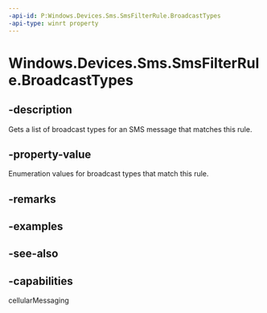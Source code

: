```yaml
---
-api-id: P:Windows.Devices.Sms.SmsFilterRule.BroadcastTypes
-api-type: winrt property
---
```


<!-- Property syntax
public Windows.Foundation.Collections.IVector<Windows.Devices.Sms.SmsBroadcastType> BroadcastTypes { get; }
-->

# Windows.Devices.Sms.SmsFilterRule.BroadcastTypes

## -description
Gets a list of broadcast types for an SMS message that matches this rule.

## -property-value
Enumeration values for broadcast types that match this rule.

## -remarks

## -examples

## -see-also


## -capabilities
cellularMessaging